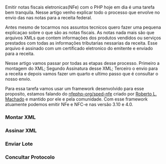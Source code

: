 Emitir notas fiscais eletronicas(NFe) com o PHP hoje em dia é uma tarefa bem tranquila. Nesse artigo venho explicar todo o processo que envolve no envio das nas notas para a receita federal.

Antes mesmo de tocarmos nos assuntos tecnicos quero fazer uma pequena explicaçao sobre o que são as notas fiscais. As notas nada mais são que arquivos XMLs que contem informações dos produtos vendidos ou serviços prestados com todas as informações tributarias nessarias da receita. Esse arquivo é assinado com um certificado eletronico do emitente e enviado para a receita.

Nesse artigo vamos passar por todas as etapas desse processo. Primeiro a montagem do XML; Segundo Assinatura desse XML; Terceiro o envio para a receita e depois vamos fazer um quarto e ultimo passo que é consultar o nosso envio.

Para essa tarefa vamos usar um framework desenvolvido para esse proposito, estamos falando do 
[nfephp-org/sped-nfe](https://github.com/nfephp-org/sped-nfe) criado por [Roberto L. Machado](https://github.com/robmachado) e mantido por ele e pela comunidade. Com esse framework atuamente podemos emitir NFe e NFC-e nas versão 3.10 e 4.0.

### Montar XML
### Assinar XML
### Enviar Lote
### Concultar Protocolo